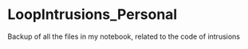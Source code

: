 # LoopIntrusions_Personal
Backup of all the files in my notebook, related to the code of intrusions
